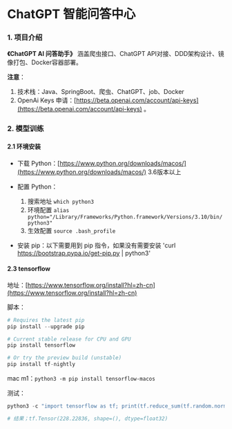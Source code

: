 # ChatGPT 智能问答中心

### 1. 项目介绍

**《ChatGPT AI 问答助手》** 涵盖爬虫接口、ChatGPT API对接、DDD架构设计、镜像打包、Docker容器部署。

**注意**：
1. 技术栈：Java、SpringBoot、爬虫、ChatGPT、job、Docker
2. OpenAi Keys 申请：[https://beta.openai.com/account/api-keys](https://beta.openai.com/account/api-keys) 。


### 2. 模型训练

#### 2.1 环境安装

- 下载 Python：[https://www.python.org/downloads/macos/](https://www.python.org/downloads/macos/) 3.6版本以上
- 配置 Python：
    1. 搜索地址 `which python3`
    2. 环境配置 `alias python="/Library/Frameworks/Python.framework/Versions/3.10/bin/python3"`
    3. 生效配置 `source .bash_profile`
    
- 安装 pip：以下需要用到 pip 指令，如果没有需要安装 'curl https://bootstrap.pypa.io/get-pip.py | python3'

#### 2.3 tensorflow

地址：[https://www.tensorflow.org/install?hl=zh-cn](https://www.tensorflow.org/install?hl=zh-cn)

脚本：

```python
# Requires the latest pip
pip install --upgrade pip

# Current stable release for CPU and GPU
pip install tensorflow

# Or try the preview build (unstable)
pip install tf-nightly
```

mac m1：`python3 -m pip install tensorflow-macos`

测试：

```python
python3 -c "import tensorflow as tf; print(tf.reduce_sum(tf.random.normal([1000, 1000])))"

# 结果；tf.Tensor(228.22836, shape=(), dtype=float32)
```
